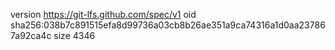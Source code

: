 version https://git-lfs.github.com/spec/v1
oid sha256:038b7c891515efa8d99736a03cb8b26ae351a9ca74316a1d0aa237867a92ca4c
size 4346
